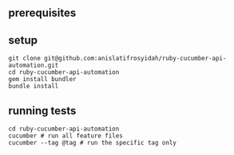 ## prerequisites

## setup

```shell
git clone git@github.com:anislatifrosyidah/ruby-cucumber-api-automation.git
cd ruby-cucumber-api-automation
gem install bundler
bundle install
```

## running tests
``` shell
cd ruby-cucumber-api-automation
cucumber # run all feature files
cucumber --tag @tag # run the specific tag only
```
